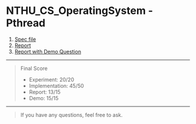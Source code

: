 # NTHU_CS_OperatingSystem - Pthread
1. [Spec file](Pthreads_Programming_2024.docx.pdf)
2. [Report](Pthreads_Report_26.pdf)
3. [Report with Demo Question](report_question.pdf)
--------
> Final Score
> * Experiment: 20/20
> * Implementation: 45/50
> * Report: 13/15
> * Demo: 15/15
--------
> If you have any questions, feel free to ask.
